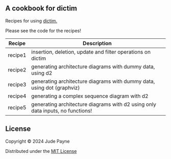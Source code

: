 ## A cookbook for dictim

Recipes for using [dictim.](https://github.com/judepayne/dictim)

Please see the code for the recipes!


| Recipe | Description |
|----------|------------|
| recipe1 | insertion, deletion, update and filter operations on dictim |
| recipe2 | generating architecture diagrams with dummy data, using d2 |
| recipe3 | generating architecture diagrams with dummy data, using dot (graphviz) |
| recipe4 | generating a complex sequence diagram with d2 |
| recipe5 | generating architecture diagrams with d2 using only data inputs, no functions! |




## License

Copyright © 2024 Jude Payne

Distributed under the [MIT License](http://opensource.org/licenses/MIT)
